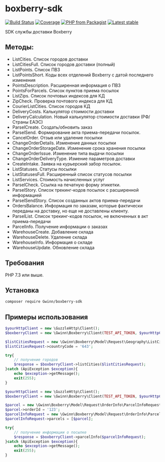 # boxberry-sdk

[![Build Status](https://github.com/gwinn/boxberry-sdk/workflows/CI/badge.svg)](https://github.com/gwinn/boxberry-sdk/actions)
[![Coverage](https://img.shields.io/codecov/c/gh/gwinn/boxberry-sdk/master.svg?logo=github&logoColor=white)](https://codecov.io/gh/gwinn/boxberry-sdk)
[![PHP from Packagist](https://img.shields.io/packagist/php-v/retailcrm/boxberry-sdk.svg?logo=php&logoColor=white)](https://packagist.org/packages/retailcrm/boxberry-sdk)
[![Latest stable](https://img.shields.io/packagist/v/retailcrm/boxberry-sdk.svg)](https://packagist.org/packages/retailcrm/boxberry-sdk)

SDK службы доставки Boxberry

## Методы:

- ListCities. Список городов доставки
- ListCitiesFull. Список городов доставки (полный)
- ListPoints. Список ПВЗ
- ListPointsShort. Коды всех отделений Boxberry c датой последнего изменения
- PointsDescription. Расширенная информация о ПВЗ
- PointsForParcels. Список пунктов приема посылок
- ListZips. Список почтовых индексов для КД
- ZipCheck. Проверка почтового индекса для КД
- CourierListCities. Список городов КД
- DeliveryCosts. Калькулятор стоимости доставки
- DeliveryCalculation. Новый калькулятор стоимости доставки (РФ/Страны ЕАЭС)
- ParselCreate. Создать/обновить заказ
- ParselSend. Формирование акта приема-передачи посылок.
- CancelOrder. Отзыв или удаление посылки
- ChangeOrderDetails. Изменение данных посылки
- ChangeOrderStorageDate. Изменение срока хранения посылки
- ChangeOrderIssue. Изменение типа выдачи посылки
- ChangeOrderDeliveryType. Измение параметров доставки
- CreateIntake. Заявка на курьерский забор посылок.
- ListStatuses. Статусы посылки
- ListStatusesFull. Расширенный список статусов посылки
- ListServices. Стоимость начисленных услуг
- ParselCheck. Ссылка на печатную форму этикетки.
- ParselStory. Список трекинг-кодов посылок с расширенной информацией
- ParselSendStory. Список созданных актов приема-передачи
- OrdersBalance. Информация по заказам, которые фактически переданы на доставку, но еще не доставлены клиенту.
- ParselList. Список трекинг-кодов посылок, не включенных в акт приема-передачи
- ParcelInfo. Получение информации о заказах
- WarehouseCreate. Добавление склада
- WarehouseDelete. Удаление склада
- WarehouseInfo. Информация о складе
- WarehouseUpdate. Обновление склада

## Требования

PHP 7.3 или выше.

## Установка

```bash
composer require Gwinn/boxberry-sdk
```

## Примеры использования

```php
$yourHttpClient = new \GuzzleHttp\Client();
$boxberryClient = new \Gwinn\Boxberry\Client(TEST_API_TOKEN, $yourHttpClient);

$listCitiesRequest = new \Gwinn\Boxberry\Model\Request\Geography\ListCitiesRequest();
$listCitiesRequest->countryCode = '643';

try{
    // получение городов
    $response = $boxberryClient->listCities($listCitiesRequest);
}catch (ApiException $exception){
    echo $exception->getMessage();
    exit(255);
}
```

```php
$yourHttpClient = new \GuzzleHttp\Client();
$boxberryClient = new \Gwinn\Boxberry\Client(TEST_API_TOKEN, $yourHttpClient);

$parcel = new \Gwinn\Boxberry\Model\Request\OrderInfo\ParcelInfoRequest\Parcel();
$parcel->orderId = '123';
$parcelInfoRequest = new \Gwinn\Boxberry\Model\Request\OrderInfo\ParcelInfoRequest();
$parcelInfoRequest->parcels = [$parcel];

try{
    // получение информации о посылке
    $response = $boxberryClient->parcelInfo($parcelInfoRequest);
}catch (ApiException $exception){
    echo $exception->getMessage();
    exit(255);
}
```
